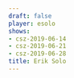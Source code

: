 ```yaml
---
draft: false
player: esolo
shows:
- csz-2019-06-14
- csz-2019-06-21
- csz-2019-06-28
title: Erik Solo
---
```

